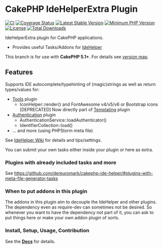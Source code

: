 #  CakePHP IdeHelperExtra Plugin

[![CI](https://github.com/dereuromark/cakephp-ide-helper-extra/actions/workflows/ci.yml/badge.svg?branch=master)](https://github.com/dereuromark/cakephp-ide-helper-extra/actions/workflows/ci.yml?query=branch%3Amaster)
[![Coverage Status](https://img.shields.io/codecov/c/github/dereuromark/cakephp-ide-helper-extra/master.svg)](https://codecov.io/github/dereuromark/cakephp-ide-helper-extra/branch/master)
[![Latest Stable Version](https://poser.pugx.org/dereuromark/cakephp-ide-helper-extra/v/stable.svg)](https://packagist.org/packages/dereuromark/cakephp-ide-helper-extra)
[![Minimum PHP Version](https://img.shields.io/badge/php-%3E%3D%208.1-8892BF.svg)](https://php.net/)
[![License](https://poser.pugx.org/dereuromark/cakephp-ide-helper-extra/license.svg)](license)
[![Total Downloads](https://poser.pugx.org/dereuromark/cakephp-ide-helper-extra/d/total.svg)](https://packagist.org/packages/dereuromark/cakephp-ide-helper-extra)

IdeHelperExtra plugin for CakePHP applications.

- Provides useful Tasks/Addons for [IdeHelper](https://github.com/dereuromark/cakephp-ide-helper)

This branch is for use with **CakePHP 5.1+**. For details see [version map](https://github.com/dereuromark/cakephp-ide-helper-extra/wiki#cakephp-version-map).

## Features

Supports IDE autocomplete/typehinting of (magic)strings as well as return types/values for:
- [Tools](https://github.com/dereuromark/cakephp-tools) plugin
    * IconHelper::render() and FontAwesome v4/v5/v6 or Bootstrap icons [DEPRECATED] Now directly part of [Templating](https://github.com/dereuromark/cakephp-templating) plugin
- [Authentication](https://github.com/cakephp/authentication) plugin
    * AuthenticationService::loadAuthenticator()
    * IdentifierCollection::load()
- ... and more (using PHPStorm meta file)

See [IdeHelper Wiki](https://github.com/dereuromark/cakephp-ide-helper-extra/wiki) for details and tips/settings.

You can submit your own tasks either inside your plugin or here as extra.

### Plugins with already included tasks and more
See https://github.com/dereuromark/cakephp-ide-helper/#plugins-with-meta-file-generator-tasks

### When to put addons in this plugin
The addons in this plugin aim to decouple the IdeHelper and other plugins. The dependency even as require-dev can sometimes not be desired.
So whenever you want to have the dependency not part of it, you can ask to put things here or make your own addon plugin of sorts.

### Install, Setup, Usage, Contribution
See the **[Docs](https://github.com/dereuromark/cakephp-ide-helper-extra/tree/master/docs)** for details.
